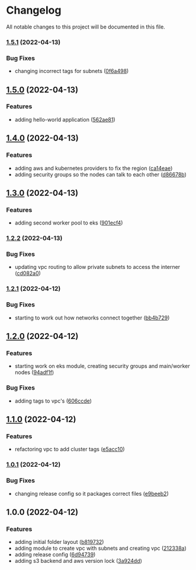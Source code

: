 # Changelog

All notable changes to this project will be documented in this file.

### [1.5.1](https://github.com/sharpn/dev_ops_lego/compare/v1.5.0...v1.5.1) (2022-04-13)


### Bug Fixes

* changing incorrect tags for subnets ([0f6a498](https://github.com/sharpn/dev_ops_lego/commit/0f6a498f4ac5ea428aea2ef50223b5d0b232da9a))

## [1.5.0](https://github.com/sharpn/dev_ops_lego/compare/v1.4.0...v1.5.0) (2022-04-13)


### Features

* adding hello-world application ([562ae81](https://github.com/sharpn/dev_ops_lego/commit/562ae81c6a3cb7c5c9f5ac63dba43048a19ac5f7))

## [1.4.0](https://github.com/sharpn/dev_ops_lego/compare/v1.3.0...v1.4.0) (2022-04-13)


### Features

* adding aws and kubernetes providers to fix the region ([ca14eae](https://github.com/sharpn/dev_ops_lego/commit/ca14eae8506db24919044bf97eb2d6909771e290))
* adding security groups so the nodes can talk to each other ([d86678b](https://github.com/sharpn/dev_ops_lego/commit/d86678bd185d229705f073ae2653dff56b942055))

## [1.3.0](https://github.com/sharpn/dev_ops_lego/compare/v1.2.2...v1.3.0) (2022-04-13)


### Features

* adding second worker pool to eks ([901ecf4](https://github.com/sharpn/dev_ops_lego/commit/901ecf4c609449d433854c64a8919cc6cf940b0d))

### [1.2.2](https://github.com/sharpn/dev_ops_lego/compare/v1.2.1...v1.2.2) (2022-04-13)


### Bug Fixes

* updating vpc routing to allow private subnets to access the interner ([cd082a0](https://github.com/sharpn/dev_ops_lego/commit/cd082a02177e67c526dfd83b2ba46888e240a8ec))

### [1.2.1](https://github.com/sharpn/dev_ops_lego/compare/v1.2.0...v1.2.1) (2022-04-12)


### Bug Fixes

* starting to work out how networks connect together ([bb4b729](https://github.com/sharpn/dev_ops_lego/commit/bb4b729dd33517102d81ae9d8b0af3f00c1fdaf5))

## [1.2.0](https://github.com/sharpn/dev_ops_lego/compare/v1.1.0...v1.2.0) (2022-04-12)


### Features

* starting work on eks module, creating security groups and main/worker nodes ([94adf1f](https://github.com/sharpn/dev_ops_lego/commit/94adf1f8fbe0f7453574f688355c757c4fdd4db0))


### Bug Fixes

* adding tags to vpc's ([606ccde](https://github.com/sharpn/dev_ops_lego/commit/606ccde9ede95156065a248349bb7cd353dbe5f2))

## [1.1.0](https://github.com/sharpn/dev_ops_lego/compare/v1.0.1...v1.1.0) (2022-04-12)


### Features

* refactoring vpc to add cluster tags ([e5acc10](https://github.com/sharpn/dev_ops_lego/commit/e5acc10b3bf1e22dcbf6c9f4d76e536a453d9679))

### [1.0.1](https://github.com/sharpn/dev_ops_lego/compare/v1.0.0...v1.0.1) (2022-04-12)


### Bug Fixes

* changing release config so it packages correct files ([e9beeb2](https://github.com/sharpn/dev_ops_lego/commit/e9beeb26d51f2ae2b50ae80e5b2516dde4612a45))

## 1.0.0 (2022-04-12)


### Features

* adding initial folder layout ([b819732](https://github.com/sharpn/dev_ops_lego/commit/b8197321243371c5db03bb7a929d59ccbbd999a0))
* adding module to create vpc with subnets and creating vpc ([212338a](https://github.com/sharpn/dev_ops_lego/commit/212338af5ad0cc069fdd9d2baba6684bcfbd2a5f))
* adding release config ([6d94739](https://github.com/sharpn/dev_ops_lego/commit/6d947393c6a8953e102f8c515b5c93bdadd2cc18))
* adding s3 backend and aws version lock ([3a924dd](https://github.com/sharpn/dev_ops_lego/commit/3a924ddb3e3721b969e7db0a3b3df6504f9daf4a))
